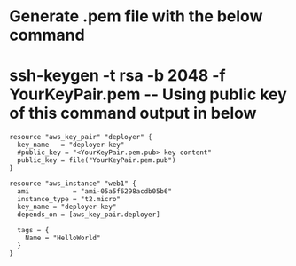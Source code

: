 # Generate .pem file with the below command

# ssh-keygen -t rsa -b 2048 -f YourKeyPair.pem -- Using public key of this command output in below 

```
resource "aws_key_pair" "deployer" {
  key_name   = "deployer-key"
  #public_key = "<YourKeyPair.pem.pub> key content"
  public_key = file("YourKeyPair.pem.pub")
}

resource "aws_instance" "web1" {
  ami           = "ami-05a5f6298acdb05b6"
  instance_type = "t2.micro"
  key_name = "deployer-key"
  depends_on = [aws_key_pair.deployer]

  tags = {
    Name = "HelloWorld"
  }
}
```



